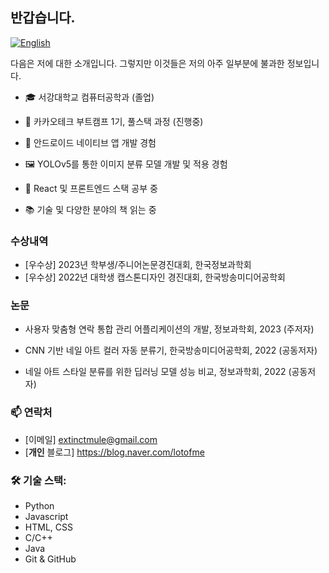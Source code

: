 ## 반갑습니다.

[![English](https://img.shields.io/badge/-English-blue)](README.en.md)

다음은 저에 대한 소개입니다. 그렇지만 이것들은 저의 아주 일부분에 불과한 정보입니다.

- 🎓 서강대학교 컴퓨터공학과 (졸업)
- 🚀 카카오테크 부트캠프 1기, 풀스택 과정 (진행중)

- 📱 안드로이드 네이티브 앱 개발 경험
- 🖼️ YOLOv5를 통한 이미지 분류 모델 개발 및 적용 경험
- 🌱 React 및 프론트엔드 스택 공부 중
- 📚 기술 및 다양한 분야의 책 읽는 중

### 수상내역

- [우수상] 2023년 학부생/주니어논문경진대회, 한국정보과학회
- [우수상] 2022년 대학생 캡스톤디자인 경진대회, 한국방송미디어공학회

### 논문

- 사용자 맞춤형 연락 통합 관리 어플리케이션의 개발, 정보과학회, 2023 (주저자)

- CNN 기반 네일 아트 컬러 자동 분류기, 한국방송미디어공학회, 2022 (공동저자)

- 네일 아트 스타일 분류를 위한 딥러닝 모델 성능 비교, 정보과학회, 2022 (공동저자)

### 📫 연락처

- [이메일] extinctmule@gmail.com
- [**개인** 블로그] https://blog.naver.com/lotofme

### 🛠️ 기술 스택:

- Python
- Javascript
- HTML, CSS
- C/C++
- Java
- Git & GitHub
